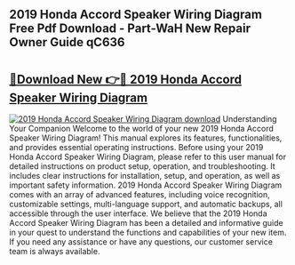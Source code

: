 ## 2019 Honda Accord Speaker Wiring Diagram Free Pdf Download - Part-WaH New Repair Owner Guide qC636

# <h2><a href="http://dfmi6u.blite.top/?on=2019+Honda+Accord+Speaker+Wiring+Diagram">🔗Download New 👉🔴 2019 Honda Accord Speaker Wiring Diagram</a></h2>

[![2019 Honda Accord Speaker Wiring Diagram download](https://i.imgur.com/lujVjoI.png)](http://dfmi6u.blite.top/?on=2019+Honda+Accord+Speaker+Wiring+Diagram)
Understanding Your Companion Welcome to the world of your new 2019 Honda Accord Speaker Wiring Diagram! This manual explores its features, functionalities, and provides essential operating instructions. Before using your 2019 Honda Accord Speaker Wiring Diagram, please refer to this user manual for detailed instructions on product setup, operation, and troubleshooting. It includes clear instructions for installation, setup, and operation, as well as important safety information. 2019 Honda Accord Speaker Wiring Diagram comes with an array of advanced features, including voice recognition, customizable settings, multi-language support, and automatic backups, all accessible through the user interface. We believe that the 2019 Honda Accord Speaker Wiring Diagram has been a detailed and informative guide in your quest to understand the functions and capabilities of your new item. If you need any assistance or have any questions, our customer service team is always available.
